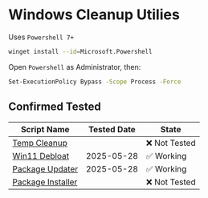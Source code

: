 # Windows Cleanup Utilies

Uses `Powershell 7+`

```bash
winget install --id=Microsoft.Powershell
```

Open `Powershell` as Administrator, then:

```bash
Set-ExecutionPolicy Bypass -Scope Process -Force
```

## Confirmed Tested

| Script Name           | Tested Date | State          |
|-----------------------|-------------|----------------|
| [Temp Cleanup](temp_cleanup.ps1)      |             | ❌ Not Tested  |
| [Win11 Debloat](win11_debloat.ps1)     | 2025-05-28  | ✅ Working     |
| [Package Updater](package_update.ps1) | 2025-05-28  | ✅ Working     |
| [Package Installer](package_install.ps1) |             | ❌ Not Tested  |
